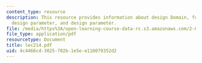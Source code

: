 ```yaml
---
content_type: resource
description: This resource provides information about design Domain, functional requirement,
  design parameter, and design parameter.
file: /media/https%3A/open-learning-course-data-rc.s3.amazonaws.com/2-882-system-design-and-analysis-based-on-ad-and-complexity-theories-spring-2005/4c4466cd3025702b1e5ee110079352d2_lec214.pdf
file_type: application/pdf
resourcetype: Document
title: lec214.pdf
uid: 4c4466cd-3025-702b-1e5e-e110079352d2
---
```

